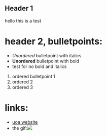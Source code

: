 ## Header 1
hello this is a test

# header 2, bulletpoints:

- *Unordered* bulletpoint with italics
-  **Unordered** bulletpoint with bold
-  test for no bold and italics

1. ordered bulletpoint 1
2. ordered 2
3. ordered 3

# links:
- [uoa website](https://www.auckland.ac.nz/en.html)
- the gif:![](https://c.tenor.com/gMELs8rtG1wAAAAd/tenor.gif)
